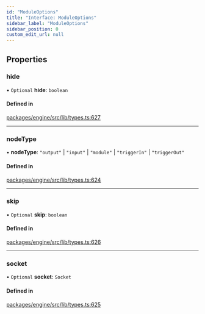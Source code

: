 ```yaml
---
id: "ModuleOptions"
title: "Interface: ModuleOptions"
sidebar_label: "ModuleOptions"
sidebar_position: 0
custom_edit_url: null
---
```


## Properties

### hide

• `Optional` **hide**: `boolean`

#### Defined in

[packages/engine/src/lib/types.ts:627](https://github.com/Oneirocom/MagickML/blob/1bc5ce20/packages/engine/src/lib/types.ts#L627)

___

### nodeType

• **nodeType**: ``"output"`` \| ``"input"`` \| ``"module"`` \| ``"triggerIn"`` \| ``"triggerOut"``

#### Defined in

[packages/engine/src/lib/types.ts:624](https://github.com/Oneirocom/MagickML/blob/1bc5ce20/packages/engine/src/lib/types.ts#L624)

___

### skip

• `Optional` **skip**: `boolean`

#### Defined in

[packages/engine/src/lib/types.ts:626](https://github.com/Oneirocom/MagickML/blob/1bc5ce20/packages/engine/src/lib/types.ts#L626)

___

### socket

• `Optional` **socket**: `Socket`

#### Defined in

[packages/engine/src/lib/types.ts:625](https://github.com/Oneirocom/MagickML/blob/1bc5ce20/packages/engine/src/lib/types.ts#L625)
